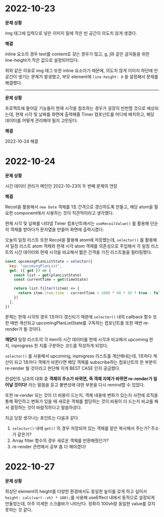 # 2022-10-23

**문제 상황**

img 태그에 입력으로 넣은 이미지 밑에 작은 빈 공간이 의도치 않게 생겼다.

**해결**

inline 요소의 경우 text를 content로 갖는 경우가 많고, g, j와 같은 글자들을 위한 line-height가 작은 값으로 설정되어있다.

위와 같은 이유로 img 태그 또한 inline 요소이기 때문에, 의도치 않게 이미지 하단에 빈 공간이 생기는 문제가 발생했고, 부모 element에 `line-height: 0` 을 설정해서 문제를 해결했다.

---

**문제 상황**

프로젝트에 들어갈 기능들이 현재 시각을 참조하는 경우가 굉장히 빈번할 것으로 예상되는데, 현재 시각 및 날짜를 화면에 출력해줄 Timer 컴포넌트를 어디에 배치하고, 해당 데이터를 어떻게 관리해야 될지 고민된다.

**해결**

2022-10-24 해결

# 2022-10-24

**문제 상황**

시간 데이터 관리가 메인인 2022-10-23의 두 번째 문제의 연장

**해결**

Recoil을 활용해서 `new Date` 객체를 1초 간격으로 갱신하도록 만들고, 해당 atom을 필요한 component에서 사용하는 것이 직관적이라고 생각했다.

현재 시각 및 날짜를 나타낼 Timer 컴포넌트에서는 `useRecoilValue()` 를 활용해 단순히 객체를 받아다가 문자열을 만들어 화면에 출력시켰다.

오늘의 일정 리스트 또한 Recoil을 활용해 atom에 저장했는데, `selector()` 를 활용해서 일정 리스트 atom 객체와 현재 시각 atom 객체를 의존성으로 주입해서 각 일정 리스트의 시간 데이터와 현재 시각을 비교해서 짧은 간격을 가진 리스트들을 필터링했다.

```javascript
const upcomingPlanListState = selector({
  key: "upcomingPlanList",
  get: ({ get }) => {
    const list = get(planListState)
    const currentTime = get(timeState)

    return list.filter((item) => {
      return item.item.time - currentTime < 1000 * 60 * 30 ? true : false
    })
  },
})
```

문제는 현재 시각의 경우 1초마다 갱신되기 때문에 `selector()` 내의 callback 함수 또한 매번 계산되고 upcomingPlanListState를 구독하는 컴포넌트들 또한 매번 re-render가 될 것이다.

**깨닫다**
일정 리스트의 각 item의 시간 데이터를 현재 시각과 비교해서 upcoming 한 지, inprogress 한 지를 구분하는 코드를 작성하게 되었다.

`selector()` 를 사용해서 upcoming, inprogress 리스트를 계산해내는데, 1초마다 계산이 되고 1초마다 객체가 바뀐다면 해당 객체를 subscribe하는 컴포넌트의 한 부분이 re-render 될 것이라고 판단해 이게 BEST CASE 인지 궁금했다.

컨설턴트 님과의 대화 중 **객체의 주소가 바뀌면, 즉 객체 자체가 바뀌면 re-render가 일어날 것이다!** 라는 말씀을 듣고 불변성에 대한 부분을 다시 remind할 수 있었다.

또한 re-render 되는 것이 더 비용이 드는지, 객체 내용에 변화가 있는지 사전에 로직을 통해 확인하고 변화가 있을 때 새로운 객체를 할당하는 것이 비용이 더 드는지 비교를 해서 결정하는 것이 바람직하다고 말씀하셨다.

지금 당장 생각나는 포인트는 다음과 같다.

1. `selector()` 내에 `get()` 의 경우 저장되어 있는 객체를 얕은 복사해서 주는가? 주소가 같은가?
2. Array filter 함수의 경우 새로운 객체를 반환해줬던가?
3. re-render 관련해서 공부 좀 더 해야겠다!

# 2022-10-27

**문제 상황**

최상단 element의 height를 다양한 환경에서도 동일한 높이를 갖게 하고 싶어서 `height: calc(var(--vh) * 100);`를 사용해 useEffect 내에서 동적으로 설정되게 만들었는데, 아주 미세한 스크롤바가 나타난다. 정확히 100vh랑 동일한 value를 갖지 못하는 것 같다.

